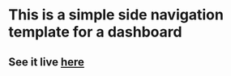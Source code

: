 # This is a simple side navigation template for a dashboard

## See it live [here](https://liviujmk.github.io/Dashboard/)